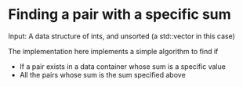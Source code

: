 # Finding a pair with a specific sum

Input: A data structure of ints, and unsorted (a std::vector in this case) 

The implementation here implements a simple algorithm to find if 

* If a pair exists in a data container whose sum is a specific value
* All the pairs whose sum is the sum specified above


